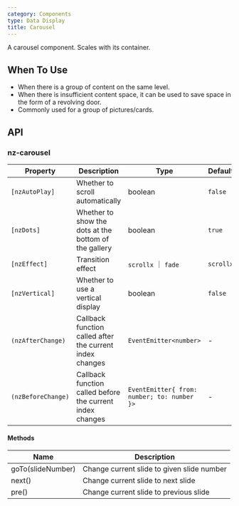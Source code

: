 ```yaml
---
category: Components
type: Data Display
title: Carousel
---
```


A carousel component. Scales with its container.

## When To Use

- When there is a group of content on the same level.
- When there is insufficient content space, it can be used to save space in the form of a revolving door.
- Commonly used for a group of pictures/cards.

## API

### nz-carousel

| Property | Description | Type | Default |
| -------- | ----------- | ---- | ------- |
| `[nzAutoPlay]` | Whether to scroll automatically | boolean | `false` |
| `[nzDots]` | Whether to show the dots at the bottom of the gallery | boolean | `true` |
| `[nzEffect]` | Transition effect | `scrollx` ｜ `fade` | `scrollx` |
| `[nzVertical]` | Whether to use a vertical display | boolean | `false` |
| `(nzAfterChange)` | Callback function called after the current index changes | `EventEmitter<number>` | - |
| `(nzBeforeChange)` | Callback function called before the current index changes | `EventEmitter{ from: number; to: number }>` | - |

#### Methods

| Name | Description |
| ---- | ----------- |
| goTo(slideNumber) | Change current slide to given slide number |
| next() | Change current slide to next slide |
| pre() | Change current slide to previous slide |

